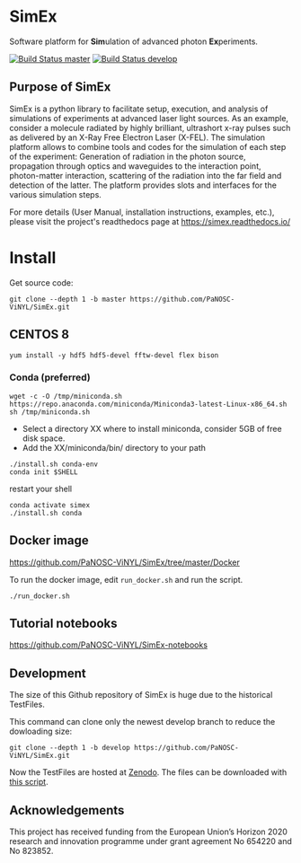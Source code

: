 SimEx
==================

Software platform for **Sim**ulation of advanced photon **Ex**periments.

[![Build Status master](https://travis-ci.org/PaNOSC-ViNYL/SimEx.svg?branch=master)](https://travis-ci.org/github/panosc-vinyl/simex/branches)
[![Build Status develop](https://travis-ci.org/PaNOSC-ViNYL/SimEx.svg?branch=develop)](https://travis-ci.org/github/panosc-vinyl/simex/branches)


## Purpose of SimEx

SimEx is a python library to facilitate setup, execution, and analysis of
simulations of experiments at advanced laser light sources.
As an example, consider a molecule radiated by highly brilliant,
ultrashort x-ray pulses such as delivered by an X-Ray Free Electron Laser (X-FEL).
The simulation platform allows to combine tools and codes for the
simulation of each step of the experiment: Generation of radiation in the
photon source, propagation through optics and waveguides to the interaction
point, photon-matter interaction, scattering of the radiation into the far
field and detection of the latter. The platform provides slots and
interfaces for the various simulation steps.

For more details (User Manual, installation instructions, examples, etc.),
please visit the project's readthedocs page at https://simex.readthedocs.io/

# Install
Get source code:
```
git clone --depth 1 -b master https://github.com/PaNOSC-ViNYL/SimEx.git
```

## CENTOS 8
```
yum install -y hdf5 hdf5-devel fftw-devel flex bison
```

### Conda (preferred)
```
wget -c -O /tmp/miniconda.sh https://repo.anaconda.com/miniconda/Miniconda3-latest-Linux-x86_64.sh
sh /tmp/miniconda.sh
```

 * Select a directory XX where to install miniconda, consider 5GB of free disk space.
 * Add the XX/miniconda/bin/ directory to your path

```
./install.sh conda-env
conda init $SHELL
```
restart your shell
```
conda activate simex
./install.sh conda
```
<!--- ## CENTOS non conda --->

## Docker image
https://github.com/PaNOSC-ViNYL/SimEx/tree/master/Docker

To run the docker image, edit `run_docker.sh` and run the script.

```
./run_docker.sh
```

## Tutorial notebooks
https://github.com/PaNOSC-ViNYL/SimEx-notebooks

## Development
The size of this Github repository of SimEx is huge due to the historical TestFiles.

This command can clone only the newest develop branch to reduce the dowloading size:
```
git clone --depth 1 -b develop https://github.com/PaNOSC-ViNYL/SimEx.git
```
Now the TestFiles are hosted at [Zenodo](https://zenodo.org/record/3750541#.X2R9DZMzZE5).
The files can be downloaded with [this script](get_testdata.sh).


## Acknowledgements
This project has received funding from the European Union’s Horizon 2020 research
and innovation programme under grant agreement No 654220 and No 823852.
